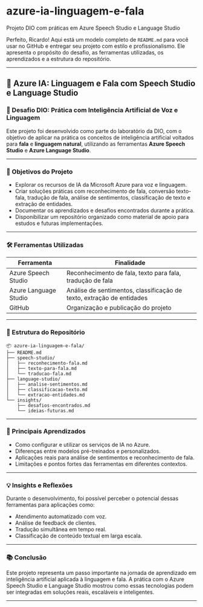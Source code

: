 # azure-ia-linguagem-e-fala
Projeto DIO com práticas em Azure Speech Studio e Language Studio

Perfeito, Ricardo! Aqui está um modelo completo de `README.md` para você usar no GitHub e entregar seu projeto com estilo e profissionalismo. Ele apresenta o propósito do desafio, as ferramentas utilizadas, os aprendizados e a estrutura do repositório.

---

## 🧠 Azure IA: Linguagem e Fala com Speech Studio e Language Studio

### 🚀 Desafio DIO: Prática com Inteligência Artificial de Voz e Linguagem

Este projeto foi desenvolvido como parte do laboratório da DIO, com o objetivo de aplicar na prática os conceitos de inteligência artificial voltados para **fala** e **linguagem natural**, utilizando as ferramentas **Azure Speech Studio** e **Azure Language Studio**.

---

### 🎯 Objetivos do Projeto

- Explorar os recursos de IA da Microsoft Azure para voz e linguagem.
- Criar soluções práticas com reconhecimento de fala, conversão texto-fala, tradução de fala, análise de sentimentos, classificação de texto e extração de entidades.
- Documentar os aprendizados e desafios encontrados durante a prática.
- Disponibilizar um repositório organizado como material de apoio para estudos e futuras implementações.

---

### 🛠️ Ferramentas Utilizadas

| Ferramenta             | Finalidade                                                                 |
|------------------------|---------------------------------------------------------------------------|
| Azure Speech Studio    | Reconhecimento de fala, texto para fala, tradução de fala                 |
| Azure Language Studio  | Análise de sentimentos, classificação de texto, extração de entidades     |
| GitHub                 | Organização e publicação do projeto                                       |

---

### 📁 Estrutura do Repositório

```plaintext
📦 azure-ia-linguagem-e-fala/
├── README.md
├── speech-studio/
│   ├── reconhecimento-fala.md
│   ├── texto-para-fala.md
│   └── traducao-fala.md
├── language-studio/
│   ├── analise-sentimentos.md
│   ├── classificacao-texto.md
│   └── extracao-entidades.md
└── insights/
    ├── desafios-encontrados.md
    └── ideias-futuras.md
```

---

### 📌 Principais Aprendizados

- Como configurar e utilizar os serviços de IA no Azure.
- Diferenças entre modelos pré-treinados e personalizados.
- Aplicações reais para análise de sentimentos e reconhecimento de fala.
- Limitações e pontos fortes das ferramentas em diferentes contextos.

---

### 💡 Insights e Reflexões

Durante o desenvolvimento, foi possível perceber o potencial dessas ferramentas para aplicações como:
- Atendimento automatizado com voz.
- Análise de feedback de clientes.
- Tradução simultânea em tempo real.
- Classificação de conteúdo textual em larga escala.

---

### 📚 Conclusão

Este projeto representa um passo importante na jornada de aprendizado em inteligência artificial aplicada à linguagem e fala. A prática com o Azure Speech Studio e Language Studio mostrou como essas tecnologias podem ser integradas em soluções reais, escaláveis e inteligentes.

---
